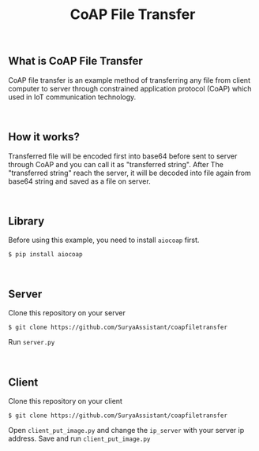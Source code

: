 <span align = "center">

# CoAP File Transfer

</span>

<br>

## What is CoAP File Transfer

CoAP file transfer is an example method of transferring any file from client computer to server through constrained application protocol (CoAP) which used in IoT communication technology.

<br>

## How it works?

Transferred file will be encoded first into base64 before sent to server through CoAP and you can call it as "transferred string". After The "transferred string" reach the server, it will be decoded into file again from base64 string and saved as a file on server. 

<br>

## Library

Before using this example, you need to install `aiocoap` first.

```
$ pip install aiocoap
```

<br>

## Server

Clone this repository on your server

```
$ git clone https://github.com/SuryaAssistant/coapfiletransfer
```

Run `server.py`

<br>

## Client

Clone this repository on your client

```
$ git clone https://github.com/SuryaAssistant/coapfiletransfer
```

Open `client_put_image.py` and change the `ip_server` with your server ip address. Save and run `client_put_image.py`
